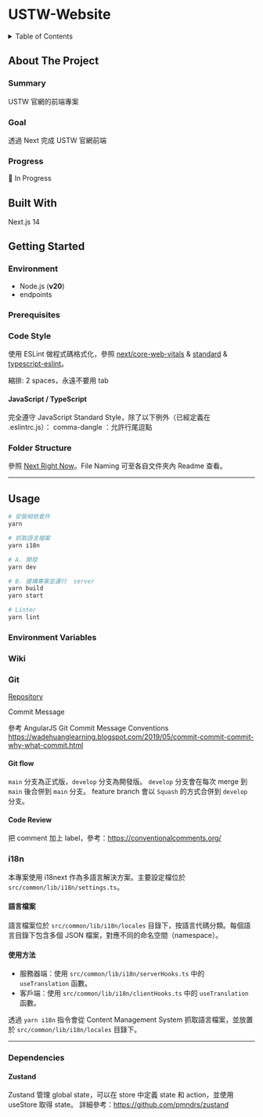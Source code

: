 # USTW-Website

<!-- TABLE OF CONTENTS -->
<details>
  <summary>Table of Contents</summary>
  <ol>
    <li>
      <a href="#about-the-project">About The Project</a>
      <ul>
        <li><a href="#summary">Summary</a></li>
        <li><a href="#goal">Goal</a></li>
        <li><a href="#progress">Progress</a></li>
      </ul>
    </li>
    <li><a href="#built-with">Built With</a></li>
    <li>
      <a href="#getting-started">Getting Started</a>
      <ul>
        <li><a href="#environment">Environment</a></li>
        <li><a href="#prerequisites">Prerequisites</a></li>
        <li><a href="#installation">Installation</a></li>
      </ul>
    </li>
    <li><a href="#usage">Usage</a>
      <ul>
        <li><a href="#environment-variables">Environment Variables</a></li>
      </ul>
    </li>
  </ol>
</details>

<!-- ABOUT THE PROJECT -->
## About The Project

### Summary
USTW 官網的前端專案

### Goal
透過 Next 完成 USTW 官網前端

### Progress
🚧 In Progress

## Built With
Next.js 14

<!-- GETTING STARTED -->
## Getting Started

### Environment
* Node.js (**v20**)
* endpoints

### Prerequisites

### Code Style
使用 ESLint 做程式碼格式化，參照 [next/core-web-vitals](https://nextjs.org/docs/pages/building-your-application/configuring/eslint#core-web-vitals) & [standard](https://github.com/standard/eslint-config-standard) & [typescript-eslint](https://github.com/typescript-eslint/typescript-eslint/tree/main/packages/eslint-plugin)。

縮排: 2 spaces，永遠不要用 tab

#### JavaScript / TypeScript

完全遵守 JavaScript Standard Style，除了以下例外（已經定義在 .eslintrc.js）：
comma-dangle ：允許行尾逗點

### Folder Structure
參照 [Next Right Now](https://unlyed.github.io/next-right-now/reference/folder-structure)。File Naming 可至各自文件夾內 Readme 查看。

---
## Usage

```bash
# 安裝相依套件
yarn

# 抓取語言檔案
yarn i18n

# A. 開發
yarn dev

# B. 建構專案並運行  server
yarn build
yarn start

# Linter
yarn lint
```

### Environment Variables

### Wiki

### Git
[Repository](https://github.com/US-Taiwan-Watch/website.git)

Commit Message

參考 AngularJS Git Commit Message Conventions
https://wadehuanglearning.blogspot.com/2019/05/commit-commit-commit-why-what-commit.html 

#### Git flow
`main` 分支為正式版，`develop` 分支為開發版。
`develop` 分支會在每次 merge 到 `main` 後合併到 `main` 分支。
feature branch 會以 `Squash` 的方式合併到 `develop` 分支。

#### Code Review
把 comment 加上 label，參考：https://conventionalcomments.org/

### i18n
本專案使用 i18next 作為多語言解決方案。主要設定檔位於 `src/common/lib/i18n/settings.ts`。

#### 語言檔案
語言檔案位於 `src/common/lib/i18n/locales` 目錄下，按語言代碼分類。每個語言目錄下包含多個 JSON 檔案，對應不同的命名空間（namespace）。

#### 使用方法
- 服務器端：使用 `src/common/lib/i18n/serverHooks.ts` 中的 `useTranslation` 函數。
- 客戶端：使用 `src/common/lib/i18n/clientHooks.ts` 中的 `useTranslation` 函數。

透過 `yarn i18n` 指令會從 Content Management System 抓取語言檔案，並放置於 `src/common/lib/i18n/locales` 目錄下。


---
### Dependencies

#### Zustand
Zustand 管理 global state，可以在 store 中定義 state 和 action，並使用 useStore 取得 state。
詳細參考：https://github.com/pmndrs/zustand